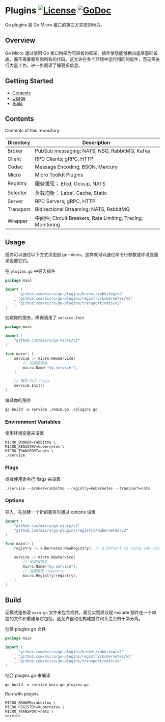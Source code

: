 # Plugins [![License](https://img.shields.io/:license-apache-blue.svg)](https://opensource.org/licenses/Apache-2.0) [![GoDoc](https://godoc.org/github.com/micro/go-plugins?status.svg)](https://godoc.org/github.com/micro/go-plugins)

Go plugins 是 Go Micro 接口的第三方实现的地方。

## Overview
Go Micro 通过使用 Go 接口构架为可插拔的框架。插件使您能够换出底层基础设施，而不需要重写你所有的代码。这允许在多个环境中运行相同的软件，而无需进行大量工作。进一步阅读了解更多信息。
                                                         
## Getting Started

* [Contents](#contents)
* [Usage](#usage)
* [Build](#build)

## Contents

Contents of this repository:

| Directory | Description                                                     |
| --------- | ----------------------------------------------------------------|
| Broker    | PubSub messaging; NATS, NSQ, RabbitMQ, Kafka                    |
| Client    | RPC Clients; gRPC, HTTP                                         |
| Codec     | Message Encoding; BSON, Mercury                                 |
| Micro     | Micro Toolkit Plugins                                           |
| Registry  | 服务发现； Etcd, Gossip, NATS                           |
| Selector  | 负载均衡； Label, Cache, Static                            |
| Server    | RPC Servers; gRPC, HTTP                                         |
| Transport | Bidirectional Streaming; NATS, RabbitMQ                         | 
| Wrapper   | 中间件; Circuit Breakers, Rate Limiting, Tracing, Monitoring|

## Usage

插件可以通过以下方式添加到 go-micro。这样就可以通过命令行参数或环境变量来设置它们。

在 `plugins.go` 中导入插件

```go
package main

import (
	_ "github.com/micro/go-plugins/broker/rabbitmq/v2"
	_ "github.com/micro/go-plugins/registry/kubernetes/v2"
	_ "github.com/micro/go-plugins/transport/nats/v2"
)
```

创建你的服务，确保调用了 `service.Init`

```go
package main

import (
	"github.com/micro/go-micro/v2"
)

func main() {
	service := micro.NewService(
		// 设置服务名
		micro.Name("my.service"),
	)

	// 解析 CLI flags
	service.Init()
}
```

编译你的服务

```
go build -o service ./main.go ./plugins.go
```

### Environment Variables

使用环境变量来设置

```
MICRO_BROKER=rabbitmq \
MICRO_REGISTRY=kubernetes \ 
MICRO_TRANSPORT=nats \ 
./service
```

### Flags

或者使用命令行 flags 来设置

```shell
./service --broker=rabbitmq --registry=kubernetes --transport=nats
```

### Options

导入，在创建一个新的服务时通过 options 设置

```go
import (
	"github.com/micro/go-micro/v2"
	"github.com/micro/go-plugins/registry/kubernetes/v2"
)

func main() {
	registry := kubernetes.NewRegistry() // a default to using env vars for master API

	service := micro.NewService(
		// 设置服务名
		micro.Name("my.service"),
		// 设置服务 registry
		micro.Registry(registry),
	)
}
```

## Build

反模式是修改 `main.go` 文件来包含插件。最佳实践建议是 include 插件在一个单独的文件和重建与它包括。这允许自动化构建插件和关注点的干净分离。


创建 plugins.go 文件

```go
package main

import (
	_ "github.com/micro/go-plugins/broker/rabbitmq/v2"
	_ "github.com/micro/go-plugins/registry/kubernetes/v2"
	_ "github.com/micro/go-plugins/transport/nats/v2"
)
```

结合 plugins.go 来编译

```shell
go build -o service main.go plugins.go
```

Run with plugins

```shell
MICRO_BROKER=rabbitmq \
MICRO_REGISTRY=kubernetes \
MICRO_TRANSPORT=nats \
service
```
